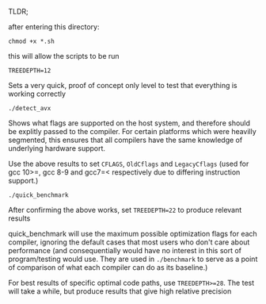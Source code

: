 TLDR;

after entering this directory:

`chmod +x *.sh `

this will allow the scripts to be run

`TREEDEPTH=12`

Sets a very quick, proof of concept only level to test that everything is working correctly

`./detect_avx`

Shows what flags are supported on the host system, and therefore should be explitly passed to the compiler.
For certain platforms which were heavilly segmented, this ensures that all compilers have the same knowledge of underlying hardware support.

Use the above results to set `CFLAGS`, `OldCflags` and `LegacyCflags` (used for gcc 10>=, gcc 8-9 and gcc7=< respectively due to differing instruction support.)

`./quick_benchmark`

After confirming the above works, set `TREEDEPTH=22` to produce relevant results

quick_benchmark will use the maximum possible optimization flags for each compiler, ignoring the default cases that most users who don't care about performance (and consequentially would have no interest in this sort of program/testing would use. They are used in `./benchmark` to serve as a point of comparison of what each compiler can do as its baseline.)

For best results of specific optimal code paths, use `TREEDEPTH>=28`. The test will take a while, but produce results that give high relative precision
